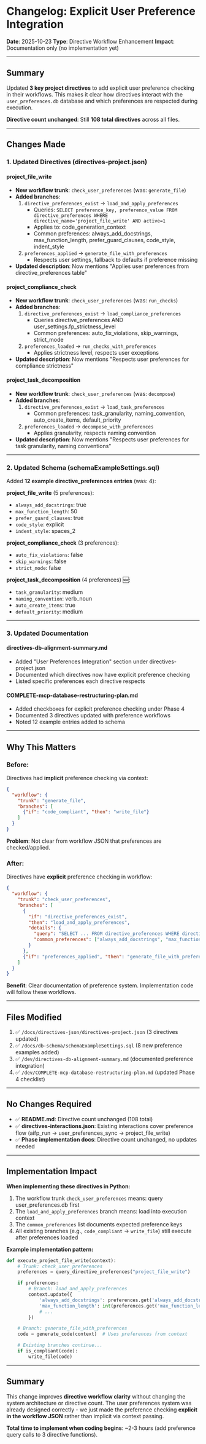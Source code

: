 # Changelog: Explicit User Preference Integration

**Date**: 2025-10-23
**Type**: Directive Workflow Enhancement
**Impact**: Documentation only (no implementation yet)

---

## Summary

Updated **3 key project directives** to add explicit user preference checking in their workflows. This makes it clear how directives interact with the `user_preferences.db` database and which preferences are respected during execution.

**Directive count unchanged**: Still **108 total directives** across all files.

---

## Changes Made

### 1. Updated Directives (directives-project.json)

#### **project_file_write**
- **New workflow trunk**: `check_user_preferences` (was: `generate_file`)
- **Added branches**:
  1. `directive_preferences_exist` → `load_and_apply_preferences`
     - Queries: `SELECT preference_key, preference_value FROM directive_preferences WHERE directive_name='project_file_write' AND active=1`
     - Applies to: code_generation_context
     - Common preferences: always_add_docstrings, max_function_length, prefer_guard_clauses, code_style, indent_style
  2. `preferences_applied` → `generate_file_with_preferences`
     - Respects user settings, fallback to defaults if preference missing
- **Updated description**: Now mentions "Applies user preferences from directive_preferences table"

#### **project_compliance_check**
- **New workflow trunk**: `check_user_preferences` (was: `run_checks`)
- **Added branches**:
  1. `directive_preferences_exist` → `load_compliance_preferences`
     - Queries directive_preferences AND user_settings.fp_strictness_level
     - Common preferences: auto_fix_violations, skip_warnings, strict_mode
  2. `preferences_loaded` → `run_checks_with_preferences`
     - Applies strictness level, respects user exceptions
- **Updated description**: Now mentions "Respects user preferences for compliance strictness"

#### **project_task_decomposition**
- **New workflow trunk**: `check_user_preferences` (was: `decompose`)
- **Added branches**:
  1. `directive_preferences_exist` → `load_task_preferences`
     - Common preferences: task_granularity, naming_convention, auto_create_items, default_priority
  2. `preferences_loaded` → `decompose_with_preferences`
     - Applies granularity, respects naming convention
- **Updated description**: Now mentions "Respects user preferences for task granularity, naming conventions"

---

### 2. Updated Schema (schemaExampleSettings.sql)

Added **12 example directive_preferences entries** (was: 4):

**project_file_write** (5 preferences):
- `always_add_docstrings`: true
- `max_function_length`: 50
- `prefer_guard_clauses`: true
- `code_style`: explicit
- `indent_style`: spaces_2

**project_compliance_check** (3 preferences):
- `auto_fix_violations`: false
- `skip_warnings`: false
- `strict_mode`: false

**project_task_decomposition** (4 preferences) 🆕:
- `task_granularity`: medium
- `naming_convention`: verb_noun
- `auto_create_items`: true
- `default_priority`: medium

---

### 3. Updated Documentation

#### **directives-db-alignment-summary.md**
- Added "User Preferences Integration" section under directives-project.json
- Documented which directives now have explicit preference checking
- Listed specific preferences each directive respects

#### **COMPLETE-mcp-database-restructuring-plan.md**
- Added checkboxes for explicit preference checking under Phase 4
- Documented 3 directives updated with preference workflows
- Noted 12 example entries added to schema

---

## Why This Matters

### Before:
Directives had **implicit** preference checking via context:
```json
{
  "workflow": {
    "trunk": "generate_file",
    "branches": [
      {"if": "code_compliant", "then": "write_file"}
    ]
  }
}
```
**Problem**: Not clear from workflow JSON that preferences are checked/applied.

### After:
Directives have **explicit** preference checking in workflow:
```json
{
  "workflow": {
    "trunk": "check_user_preferences",
    "branches": [
      {
        "if": "directive_preferences_exist",
        "then": "load_and_apply_preferences",
        "details": {
          "query": "SELECT ... FROM directive_preferences WHERE directive_name='project_file_write'",
          "common_preferences": ["always_add_docstrings", "max_function_length", ...]
        }
      },
      {"if": "preferences_applied", "then": "generate_file_with_preferences"}
    ]
  }
}
```
**Benefit**: Clear documentation of preference system. Implementation code will follow these workflows.

---

## Files Modified

1. ✅ `/docs/directives-json/directives-project.json` (3 directives updated)
2. ✅ `/docs/db-schema/schemaExampleSettings.sql` (8 new preference examples added)
3. ✅ `/dev/directives-db-alignment-summary.md` (documented preference integration)
4. ✅ `/dev/COMPLETE-mcp-database-restructuring-plan.md` (updated Phase 4 checklist)

---

## No Changes Required

- ✅ **README.md**: Directive count unchanged (108 total)
- ✅ **directives-interactions.json**: Existing interactions cover preference flow (aifp_run → user_preferences_sync → project_file_write)
- ✅ **Phase implementation docs**: Directive count unchanged, no updates needed

---

## Implementation Impact

**When implementing these directives in Python:**
1. The workflow trunk `check_user_preferences` means: query user_preferences.db first
2. The `load_and_apply_preferences` branch means: load into execution context
3. The `common_preferences` list documents expected preference keys
4. All existing branches (e.g., `code_compliant` → `write_file`) still execute after preferences loaded

**Example implementation pattern:**
```python
def execute_project_file_write(context):
    # Trunk: check_user_preferences
    preferences = query_directive_preferences("project_file_write")

    if preferences:
        # Branch: load_and_apply_preferences
        context.update({
            'always_add_docstrings': preferences.get('always_add_docstrings', False),
            'max_function_length': int(preferences.get('max_function_length', 100)),
            # ...
        })

    # Branch: generate_file_with_preferences
    code = generate_code(context)  # Uses preferences from context

    # Existing branches continue...
    if is_compliant(code):
        write_file(code)
```

---

## Summary

This change improves **directive workflow clarity** without changing the system architecture or directive count. The user preferences system was already designed correctly - we just made the preference checking **explicit in the workflow JSON** rather than implicit via context passing.

**Total time to implement when coding begins**: ~2-3 hours (add preference query calls to 3 directive functions).
